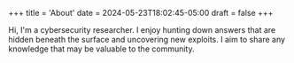 +++
title = 'About'
date = 2024-05-23T18:02:45-05:00
draft = false
+++

Hi, I'm a cybersecurity researcher. I enjoy hunting down answers that are hidden beneath the surface and uncovering new exploits. I aim to share any knowledge that may be valuable to the community.
